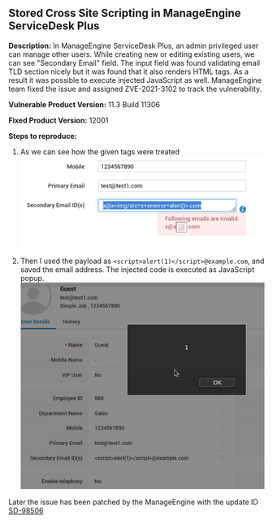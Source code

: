 ## Stored Cross Site Scripting in ManageEngine ServiceDesk Plus ###


**Description:**
In ManageEngine ServiceDesk Plus, an admin privileged user can manage other users. While creating new or editing existing users, we can see "Secondary Email" field. The input field was found validating email TLD section nicely but it was found that it also renders HTML tags. As a result it was possible to execute injected JavaScript as well. ManageEngine team fixed the issue and assigned ZVE-2021-3102 to track the vulnerability.

**Vulnerable Product Version:**
11.3 Build 11306

**Fixed Product Version:**
12001

**Steps to reproduce:**
1. As we can see how the given tags were treated 
![HTML Render](https://github.com/corrupted-brain/Findings/blob/main/step1.png)

2. Then I used the payload as ```<script>alert(1)</script>@example.com```, and saved the email address. The injected code is executed as JavaScript popup.
 ![XSS popup](https://github.com/corrupted-brain/Findings/blob/main/step2.png)

Later the issue has been patched by the ManageEngine with the update ID [SD-98506](https://www.manageengine.com/products/service-desk/on-premises/readme.html)
